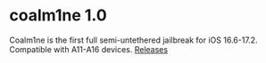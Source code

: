 # coalm1ne 1.0
Coalm1ne is the first full semi-untethered jailbreak for iOS 16.6-17.2.
Compatible with A11-A16 devices.
[Releases](https://github.com/prohaxxer/coalm1ne/tree/releases)
